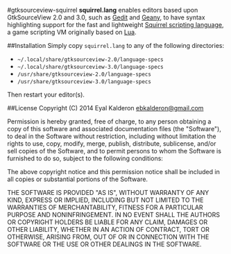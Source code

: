 
#gtksourceview-squirrel 
**squirrel.lang** enables editors based upon GtkSourceView 2.0 and 3.0, such as [Gedit](https://en.wikipedia.org/wiki/Gedit) and [Geany](https://en.wikipedia.org/wiki/Geany), to have syntax highlighting support for the fast and lightweight [Squirrel scripting language](http://www.squirrel-lang.org/), a game scripting VM originally based on [Lua](http://www.lua.org/).

##Installation
Simply copy `squirrel.lang` to any of the following directories:
 * `~/.local/share/gtksourceview-2.0/language-specs`
 * `~/.local/share/gtksourceview-3.0/language-specs`
 * `/usr/share/gtksourceview-2.0/language-specs`
 * `/usr/share/gtksourceview-3.0/language-specs`

Then restart your editor(s).

##License
Copyright (C) 2014 Eyal Kalderon <ebkalderon@gmail.com>

Permission is hereby granted, free of charge, to any person obtaining a copy
of this software and associated documentation files (the "Software"), to deal
in the Software without restriction, including without limitation the rights
to use, copy, modify, merge, publish, distribute, sublicense, and/or sell
copies of the Software, and to permit persons to whom the Software is
furnished to do so, subject to the following conditions:

The above copyright notice and this permission notice shall be included in
all copies or substantial portions of the Software.

THE SOFTWARE IS PROVIDED "AS IS", WITHOUT WARRANTY OF ANY KIND, EXPRESS OR
IMPLIED, INCLUDING BUT NOT LIMITED TO THE WARRANTIES OF MERCHANTABILITY,
FITNESS FOR A PARTICULAR PURPOSE AND NONINFRINGEMENT. IN NO EVENT SHALL THE
AUTHORS OR COPYRIGHT HOLDERS BE LIABLE FOR ANY CLAIM, DAMAGES OR OTHER
LIABILITY, WHETHER IN AN ACTION OF CONTRACT, TORT OR OTHERWISE, ARISING FROM,
OUT OF OR IN CONNECTION WITH THE SOFTWARE OR THE USE OR OTHER DEALINGS IN
THE SOFTWARE.
